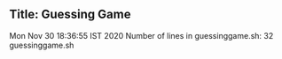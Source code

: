 ## Title: Guessing Game
Mon Nov 30 18:36:55 IST 2020
Number of lines in guessinggame.sh:
32 guessinggame.sh
